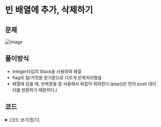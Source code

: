 # 빈 배열에 추가, 삭제하기

## 문제

![image](https://github.com/Employment-Study/Algorithm_Study/assets/44068819/d77e2e65-41b5-4cd1-800c-9cb9110688b2)

## 풀이방식

- Integer타입의 Stack을 사용하여 해결
- flag의 참/거짓을 분기문으로 다르게 반복처리했음
- 배열에 담을 때, 반복문을 잘 사용해서 뒤집어 줘야한다.(pop()은 먼저 push 데이터를 반환하기 때문이다.)

## 코드

<details>
<summary>
[코드 보기/접기]
</summary>

```java
import java.util.Stack;
// 빈 배열에 추가/삭제하기
class Solution {
	public int[] solution(int[] arr, boolean[] flag) {
		int[] answer = {};
		Stack<Integer> arrStack = new Stack<Integer>();
		for(int i=0;i<flag.length;i++) {
			if(flag[i]) {
				for(int j =0;j<arr[i]*2;j++) {
					arrStack.push(arr[i]);
				}
			}else {
				for(int j =0;j<arr[i];j++) {
					arrStack.pop();
				}
			}
		}

		answer = new int[arrStack.size()];

		for(int i=0;i<answer.length;i++) {
			answer[i] = arrStack.pop();
		}

		for(int i=0; i<answer.length/2; i++){
			int temp = answer[i];
			answer[i] = answer[answer.length -i -1];
			answer[answer.length -i -1] = temp;
		}

		return answer;
	}
}

```

</details>
